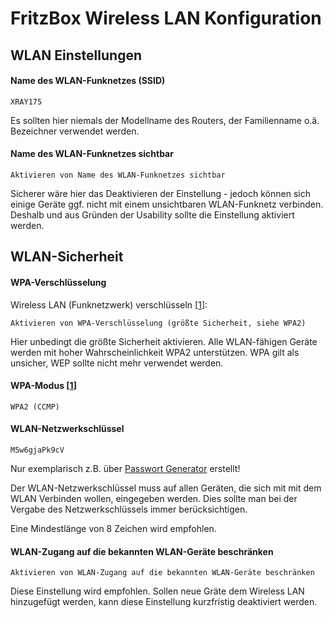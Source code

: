 # FritzBox Wireless LAN Konfiguration

## WLAN Einstellungen

#### Name des WLAN-Funknetzes (SSID)
```
XRAY175
```
Es sollten hier niemals der Modellname des Routers, der Familienname o.ä. Bezeichner
verwendet werden.

#### Name des WLAN-Funknetzes sichtbar
```
Aktivieren von Name des WLAN-Funknetzes sichtbar
```

Sicherer wäre hier das Deaktivieren der Einstellung - jedoch können sich einige
Geräte ggf. nicht mit einem unsichtbaren WLAN-Funknetz verbinden. Deshalb und
aus Gründen der Usability sollte die Einstellung aktiviert werden.


## WLAN-Sicherheit

#### WPA-Verschlüsselung

Wireless LAN (Funknetzwerk) verschlüsseln [[1][WEB001]]:
```
Aktivieren von WPA-Verschlüsselung (größte Sicherheit, siehe WPA2)
```

Hier unbedingt die größte Sicherheit aktivieren. Alle WLAN-fähigen Geräte
werden mit hoher Wahrscheinlichkeit WPA2 unterstützen. WPA gilt als unsicher,
WEP sollte nicht mehr verwendet werden.

#### WPA-Modus [[1][WEB001]]
```
WPA2 (CCMP)
```

#### WLAN-Netzwerkschlüssel
```
M5w6gjaPk9cV
```
Nur exemplarisch z.B. über [Passwort Generator][WEB002] erstellt! 

Der WLAN-Netzwerkschlüssel muss auf allen Geräten, die sich mit
mit dem WLAN Verbinden wollen, eingegeben werden. Dies sollte 
man bei der Vergabe des Netzwerkschlüssels immer berücksichtigen.

Eine Mindestlänge von 8 Zeichen wird empfohlen.

#### WLAN-Zugang auf die bekannten WLAN-Geräte beschränken
```
Aktivieren von WLAN-Zugang auf die bekannten WLAN-Geräte beschränken
```

Diese Einstellung wird empfohlen. Sollen neue Gräte dem Wireless LAN hinzugefügt
werden, kann diese Einstellung kurzfristig deaktiviert werden.


[WEB001]:https://de.wikipedia.org/wiki/WPA2
[WEB002]: http://www.onlinepasswortgenerator.de/
